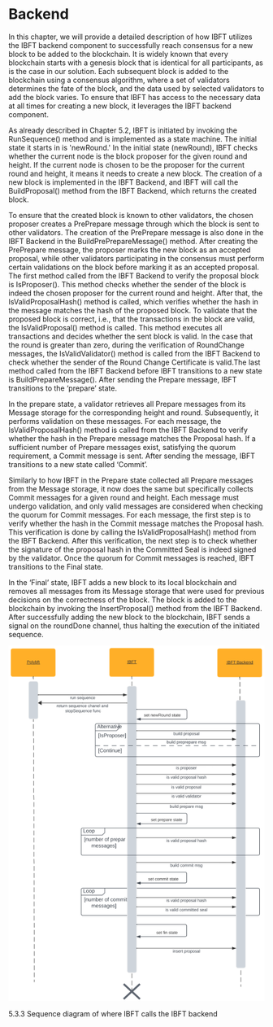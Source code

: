 # Backend

In this chapter, we will provide a detailed description of how IBFT utilizes the IBFT backend component to successfully reach consensus for a new block to be added to the blockchain. It is widely known that every blockchain starts with a genesis block that is identical for all participants, as is the case in our solution. Each subsequent block is added to the blockchain using a consensus algorithm, where a set of validators determines the fate of the block, and the data used by selected validators to add the block varies. To ensure that IBFT has access to the necessary data at all times for creating a new block, it leverages the IBFT backend component.

As already described in Chapter 5.2, IBFT is initiated by invoking the RunSequence() method and is implemented as a state machine. The initial state it starts in is 'newRound.' In the initial state (newRound), IBFT checks whether the current node is the block proposer for the given round and height. If the current node is chosen to be the proposer for the current round and height, it means it needs to create a new block. The creation of a new block is implemented in the IBFT Backend, and IBFT will call the BuildProposal() method from the IBFT Backend, which returns the created block.

To ensure that the created block is known to other validators, the chosen proposer creates a PrePrepare message through which the block is sent to other validators. The creation of the PrePrepare message is also done in the IBFT Backend in the BuildPrePrepareMessage() method. After creating the PrePrepare message, the proposer marks the new block as an accepted proposal, while other validators participating in the consensus must perform certain validations on the block before marking it as an accepted proposal. The first method called from the IBFT Backend to verify the proposal block is IsProposer(). This method checks whether the sender of the block is indeed the chosen proposer for the current round and height. After that, the IsValidProposalHash() method is called, which verifies whether the hash in the message matches the hash of the proposed block. To validate that the proposed block is correct, i.e., that the transactions in the block are valid, the IsValidProposal() method is called. This method executes all transactions and decides whether the sent block is valid. In the case that the round is greater than zero, during the verification of RoundChange messages, the IsValidValidator() method is called from the IBFT Backend to check whether the sender of the Round Change Certificate is valid.The last method called from the IBFT Backend before IBFT transitions to a new state is BuildPrepareMessage(). After sending the Prepare message, IBFT transitions to the ‘prepare’ state.

In the prepare state, a validator retrieves all Prepare messages from its Message storage for the corresponding height and round. Subsequently, it performs validation on these messages. For each message, the IsValidProposalHash() method is called from the IBFT Backend to verify whether the hash in the Prepare message matches the Proposal hash. If a sufficient number of Prepare messages exist, satisfying the quorum requirement, a Commit message is sent. After sending the message, IBFT transitions to a new state called ‘Commit’.

Similarly to how IBFT in the Prepare state collected all Prepare messages from the Message storage, it now does the same but specifically collects Commit messages for a given round and height. Each message must undergo validation, and only valid messages are considered when checking the quorum for Commit messages. For each message, the first step is to verify whether the hash in the Commit message matches the Proposal hash. This verification is done by calling the IsValidProposalHash() method from the IBFT Backend. After this verification, the next step is to check whether the signature of the proposal hash in the Committed Seal is indeed signed by the validator. Once the quorum for Commit messages is reached, IBFT transitions to the Final state.

In the ‘Final’ state, IBFT adds a new block to its local blockchain and removes all messages from its Message storage that were used for previous decisions on the correctness of the block. The block is added to the blockchain by invoking the InsertProposal() method from the IBFT Backend. After successfully adding the new block to the blockchain, IBFT sends a signal on the roundDone channel, thus halting the execution of the initiated sequence.

![](<../../../../.gitbook/assets/14 (1).png>)

5.3.3 Sequence diagram of where IBFT calls the IBFT backend
